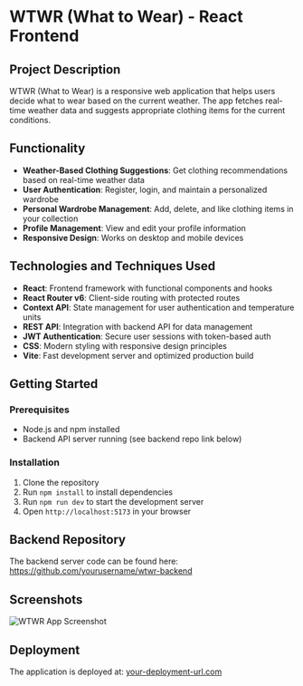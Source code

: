 # WTWR (What to Wear) - React Frontend

## Project Description

WTWR (What to Wear) is a responsive web application that helps users decide what to wear based on the current weather. The app fetches real-time weather data and suggests appropriate clothing items for the current conditions.

## Functionality

- **Weather-Based Clothing Suggestions**: Get clothing recommendations based on real-time weather data
- **User Authentication**: Register, login, and maintain a personalized wardrobe
- **Personal Wardrobe Management**: Add, delete, and like clothing items in your collection
- **Profile Management**: View and edit your profile information
- **Responsive Design**: Works on desktop and mobile devices

## Technologies and Techniques Used

- **React**: Frontend framework with functional components and hooks
- **React Router v6**: Client-side routing with protected routes
- **Context API**: State management for user authentication and temperature units
- **REST API**: Integration with backend API for data management
- **JWT Authentication**: Secure user sessions with token-based auth
- **CSS**: Modern styling with responsive design principles
- **Vite**: Fast development server and optimized production build

## Getting Started

### Prerequisites
- Node.js and npm installed
- Backend API server running (see backend repo link below)

### Installation
1. Clone the repository
2. Run `npm install` to install dependencies
3. Run `npm run dev` to start the development server
4. Open `http://localhost:5173` in your browser

## Backend Repository

The backend server code can be found here: https://github.com/yourusername/wtwr-backend

## Screenshots

![WTWR App Screenshot](screenshot.png)

## Deployment

The application is deployed at: [your-deployment-url.com](https://your-deployment-url.com)
